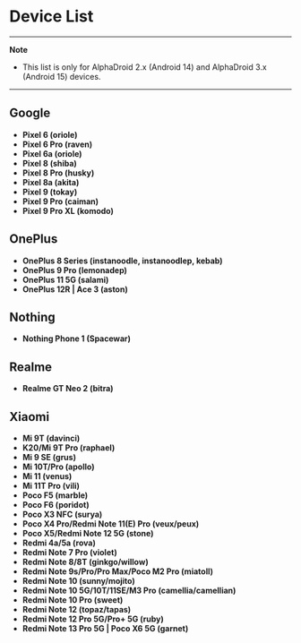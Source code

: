 # Device List

---
**Note**

- This list is only for AlphaDroid 2.x (Android 14) and AlphaDroid 3.x (Android 15) devices.

---

## Google
- **Pixel 6 (oriole)**
- **Pixel 6 Pro (raven)**
- **Pixel 6a (oriole)**
- **Pixel 8 (shiba)**
- **Pixel 8 Pro (husky)**
- **Pixel 8a (akita)**
- **Pixel 9 (tokay)**
- **Pixel 9 Pro (caiman)**
- **Pixel 9 Pro XL (komodo)**

## OnePlus
- **OnePlus 8 Series (instanoodle, instanoodlep, kebab)**
- **OnePlus 9 Pro (lemonadep)**
- **OnePlus 11 5G (salami)**
- **OnePlus 12R | Ace 3 (aston)**

## Nothing
- **Nothing Phone 1 (Spacewar)**

## Realme
- **Realme GT Neo 2 (bitra)**

## Xiaomi
- **Mi 9T (davinci)**
- **K20/Mi 9T Pro (raphael)**
- **Mi 9 SE (grus)**
- **Mi 10T/Pro (apollo)**
- **Mi 11 (venus)**
- **Mi 11T Pro (vili)**
- **Poco F5 (marble)** 
- **Poco F6 (poridot)** 
- **Poco X3 NFC (surya)** 
- **Poco X4 Pro/Redmi Note 11(E) Pro (veux/peux)** 
- **Poco X5/Redmi Note 12 5G (stone)** 
- **Redmi 4a/5a (rova)** 
- **Redmi Note 7 Pro (violet)**
- **Redmi Note 8/8T (ginkgo/willow)** 
- **Redmi Note 9s/Pro/Pro Max/Poco M2 Pro (miatoll)**
- **Redmi Note 10 (sunny/mojito)** 
- **Redmi Note 10 5G/10T/11SE/M3 Pro (camellia/camellian)**
- **Redmi Note 10 Pro (sweet)** 
- **Redmi Note 12 (topaz/tapas)**
- **Redmi Note 12 Pro 5G/Pro+ 5G (ruby)**
- **Redmi Note 13 Pro 5G | Poco X6 5G (garnet)**
